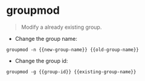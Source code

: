 # groupmod

> Modify a already existing group.

- Change the group name:

`groupmod -n {{new-group-name}} {{old-group-name}}`

- Change the group id:

`groupmod -g {{group-id}} {{existing-group-name}}`
